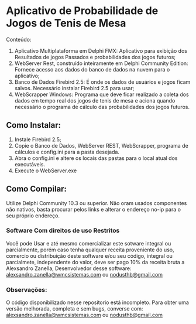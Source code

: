 # Aplicativo de Probabilidade de Jogos de Tenis de Mesa
 
Conteúdo:

1) Aplicativo Multiplataforma em Delphi FMX: Aplicativo para exibição dos Resultados de jogos Passados e probabilidades dos jogos futuros;
2) WebServer Rest, construído inteiramente em Delphi Community Edition: Fornece acesso aos dados do banco de dados na nuvem para o aplicativo;
3) Banco de Dados Firebird 2.5: É onde os dados de usuários e jogos ficam salvos. Necessário instalar Firebird 2.5 para usar;
4) WebScrapper Windows: Programa que deve ficar realizado a coleta dos dados em tempo real dos jogos de tenis de mesa e aciona quando necessário o programa de cálculo das probabilidades dos jogos futuros.

## Como Instalar:

1) Instale Firebird 2.5;
2) Copie o Banco de Dados, WebServer REST, WebScrapper, programa de cálculos e config.ini para a pasta desejada.
3) Abra o config.ini e altere os locais das pastas para o local atual dos executáveis.
4) Execute o WebServer.exe

## Como Compilar:

Utilize Delphi Community 10.3 ou superior. Não oram usados componentes não nativos, basta procurar pelos links e alterar o endereço no-ip para o seu próprio endereço.

### Software Com direitos de uso Restritos

Você pode Usar e até mesmo comercializar este sotware integral ou parcialmente, porém caso tenha qualquer receita proveniente do uso, comercio ou distribuição deste software e/ou seu código, integral ou parcialmete, independente do valor, deve ser pago 10% da receita bruta a Alexsandro Zanella, Desenvolvedor desse software: alexsandro.zanella@wmcsistemas.com ou nodusthb@gmail.com


### Observações:

O código disponibilizado nesse reposítorio está incompleto. Para obter uma versão melhorada, completa e sem bugs, converse com: alexsandro.zanella@wmcsistemas.com ou nodusthb@gmail.com
